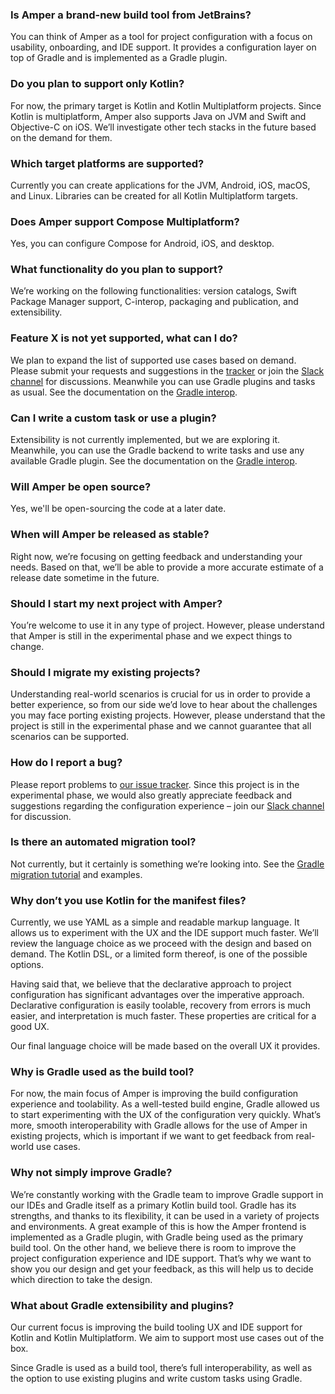
### Is Amper a brand-new build tool from JetBrains?
You can think of Amper as a tool for project configuration with a focus on usability, onboarding, and IDE support. It provides a configuration layer on top of Gradle and is implemented as a Gradle plugin. 

### Do you plan to support only Kotlin?
For now, the primary target is Kotlin and Kotlin Multiplatform projects. Since Kotlin is multiplatform, Amper also supports Java on JVM and Swift and Objective-C on iOS.
We’ll investigate other tech stacks in the future based on the demand for them.

### Which target platforms are supported?
Currently you can create applications for the JVM, Android, iOS, macOS, and Linux. Libraries can be created for all Kotlin Multiplatform targets.

### Does Amper support Compose Multiplatform?
Yes, you can configure Compose for Android, iOS, and desktop.

### What functionality do you plan to support?
We’re working on the following functionalities: version catalogs, Swift Package Manager support, C-interop, packaging and publication, and extensibility.

### Feature X is not yet supported, what can I do?
We plan to expand the list of supported use cases based on demand. Please submit your requests and suggestions in the [tracker](https://youtrack.jetbrains.com/issues/AMPER) or join the [Slack channel](https://kotlinlang.slack.com/archives/C062WG3A7T8) for discussions. Meanwhile you can use Gradle plugins and tasks as usual. See the documentation on the [Gradle interop](Documentation.md#gradle-interop).

### Can I write a custom task or use a plugin?
Extensibility is not currently implemented, but we are exploring it. Meanwhile, you can use the Gradle backend to write tasks and use any available Gradle plugin. See the documentation on the [Gradle interop](Documentation.md#gradle-interop).

### Will Amper be open source?
Yes, we'll be open-sourcing the code at a later date.

### When will Amper be released as stable?
Right now, we’re focusing on getting feedback and understanding your needs. Based on that, we’ll be able to provide a more accurate estimate of a release date sometime in the future.

### Should I start my next project with Amper?
You’re welcome to use it in any type of project. However, please understand that Amper is still in the experimental phase and we expect things to change.

### Should I migrate my existing projects?
Understanding real-world scenarios is crucial for us in order to provide a better experience, so from our side we’d love to hear about the challenges you may face porting existing projects. However, please understand that the project is still in the experimental phase and we cannot guarantee that all scenarios can be supported. 

### How do I report a bug?
Please report problems to [our issue tracker](https://youtrack.jetbrains.com/issues/AMPER). Since this project is in the experimental phase, we would also greatly appreciate feedback and suggestions regarding the configuration experience – join our [Slack channel](https://kotlinlang.slack.com/archives/C062WG3A7T8) for discussion.

### Is there an automated migration tool?
Not currently, but it certainly is something we’re looking into. See the [Gradle migration tutorial](GradleMigration.md) and examples. 

### Why don’t you use Kotlin for the manifest files?
Currently, we use YAML as a simple and readable markup language. It allows us to experiment with the UX and the IDE support much faster. We’ll review the language choice as we proceed with the design and based on demand. The Kotlin DSL, or a limited form thereof, is one of the possible options.

Having said that, we believe that the declarative approach to project configuration has significant advantages over the imperative approach. Declarative configuration is easily toolable, recovery from errors is much easier, and interpretation is much faster. These properties are critical for a good UX. 

Our final language choice will be made based on the overall UX it provides.

### Why is Gradle used as the build tool?
For now, the main focus of Amper is improving the build configuration experience and toolability. As a well-tested build engine, Gradle allowed us to start experimenting with the UX of the configuration very quickly. What’s more, smooth interoperability with Gradle allows for the use of Amper in existing projects, which is important if we want to get feedback from real-world use cases.

### Why not simply improve Gradle?
We’re constantly working with the Gradle team to improve Gradle support in our IDEs and Gradle itself as a primary Kotlin build tool.
Gradle has its strengths, and thanks to its flexibility, it can be used in a variety of projects and environments. A great example of this is how the Amper frontend is implemented as a Gradle plugin, with Gradle being used as the primary build tool.
On the other hand, we believe there is room to improve the project configuration experience and IDE support. That’s why we want to show you our design and get your feedback, as this will help us to decide which direction to take the design.

### What about Gradle extensibility and plugins?
Our current focus is improving the build tooling UX and IDE support for Kotlin and Kotlin Multiplatform. We aim to support most use cases out of the box.

Since Gradle is used as a build tool, there’s full interoperability, as well as the option to use existing plugins and write custom tasks using Gradle. 

